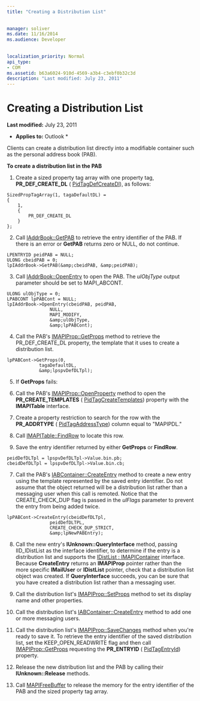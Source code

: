 ```yaml
---
title: "Creating a Distribution List"
 
 
manager: soliver
ms.date: 11/16/2014
ms.audience: Developer
 
 
localization_priority: Normal
api_type:
- COM
ms.assetid: b63a6024-910d-4569-a3b4-c3ebf0b32c3d
description: "Last modified: July 23, 2011"
---
```


# Creating a Distribution List

 **Last modified:** July 23, 2011 
  
 * **Applies to:** Outlook * 
  
Clients can create a distribution list directly into a modifiable container such as the personal address book (PAB).
  
 **To create a distribution list in the PAB**
  
1. Create a sized property tag array with one property tag, **PR_DEF_CREATE_DL** ( [PidTagDefCreateDl](pidtagdefcreatedl-canonical-property.md)), as follows:
    
  ```
  SizedPropTagArray(1, tagaDefaultDL) =
  {
      1,
      {
          PR_DEF_CREATE_DL
      }
  };
  ```

2. Call [IAddrBook::GetPAB](iaddrbook-getpab.md) to retrieve the entry identifier of the PAB. If there is an error or **GetPAB** returns zero or NULL, do not continue. 
    
  ```
  LPENTRYID peidPAB = NULL;
  ULONG cbeidPAB = 0;
  lpIAddrBook->GetPAB(&amp;cbeidPAB, &amp;peidPAB);
  ```

3. Call [IAddrBook::OpenEntry](iaddrbook-openentry.md) to open the PAB. The  _ulObjType_ output parameter should be set to MAPI_ABCONT. 
    
  ```
  ULONG ulObjType = 0;
  LPABCONT lpPABCont = NULL;
  lpIAddrBook->OpenEntry(cbeidPAB, peidPAB,
                  NULL,
                  MAPI_MODIFY,
                  &amp;ulObjType,
                  &amp;lpPABCont);
  ```

4. Call the PAB's [IMAPIProp::GetProps](imapiprop-getprops.md) method to retrieve the PR_DEF_CREATE_DL property, the template that it uses to create a distribution list. 
    
  ```
  lpPABCont->GetProps(0,
              tagaDefaultDL,
              &amp;lpspvDefDLTpl);
  
  ```

5. If **GetProps** fails: 
    
1. Call the PAB's [IMAPIProp::OpenProperty](imapiprop-openproperty.md) method to open the **PR_CREATE_TEMPLATES** ( [PidTagCreateTemplates](pidtagcreatetemplates-canonical-property.md)) property with the **IMAPITable** interface. 
    
2. Create a property restriction to search for the row with the **PR_ADDRTYPE** ( [PidTagAddressType](pidtagaddresstype-canonical-property.md)) column equal to "MAPIPDL." 
    
3. Call [IMAPITable::FindRow](imapitable-findrow.md) to locate this row. 
    
6. Save the entry identifier returned by either **GetProps** or **FindRow**.
    
  ```
  peidDefDLTpl = lpspvDefDLTpl->Value.bin.pb;
  cbeidDefDLTpl = lpspvDefDLTpl->Value.bin.cb;
  
  ```

7. Call the PAB's [IABContainer::CreateEntry](iabcontainer-createentry.md) method to create a new entry using the template represented by the saved entry identifier. Do not assume that the object returned will be a distribution list rather than a messaging user when this call is remoted. Notice that the CREATE_CHECK_DUP flag is passed in the  _ulFlags_ parameter to prevent the entry from being added twice. 
    
  ```
  lpPABCont->CreateEntry(cbeidDefDLTpl,
                  peidDefDLTPL,
                  CREATE_CHECK_DUP_STRICT,
                  &amp;lpNewPABEntry);
  ```

8. Call the new entry's **IUnknown::QueryInterface** method, passing IID_IDistList as the interface identifier, to determine if the entry is a distribution list and supports the [IDistList : IMAPIContainer](idistlistimapicontainer.md) interface. Because **CreateEntry** returns an **IMAPIProp** pointer rather than the more specific **IMailUser** or **IDistList** pointer, check that a distribution list object was created. If **QueryInterface** succeeds, you can be sure that you have created a distribution list rather than a messaging user. 
    
9. Call the distribution list's [IMAPIProp::SetProps](imapiprop-setprops.md) method to set its display name and other properties. 
    
10. Call the distribution list's [IABContainer::CreateEntry](iabcontainer-createentry.md) method to add one or more messaging users. 
    
11. Call the distribution list's [IMAPIProp::SaveChanges](imapiprop-savechanges.md) method when you're ready to save it. To retrieve the entry identifier of the saved distribution list, set the KEEP_OPEN_READWRITE flag and then call [IMAPIProp::GetProps](imapiprop-getprops.md) requesting the **PR_ENTRYID** ( [PidTagEntryId](pidtagentryid-canonical-property.md)) property.
    
12. Release the new distribution list and the PAB by calling their **IUnknown::Release** methods. 
    
13. Call [MAPIFreeBuffer](mapifreebuffer.md) to release the memory for the entry identifier of the PAB and the sized property tag array. 
    

